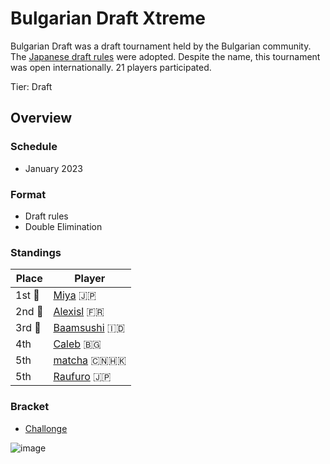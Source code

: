 # Bulgarian Draft Xtreme

Bulgarian Draft was a draft tournament held by the Bulgarian community. The [Japanese draft rules](../jpdraft/jpdraftmain.md) were adopted. Despite the name, this tournament was open internationally. 21 players participated.

Tier: Draft

## Overview

### Schedule
- January 2023

### Format
- Draft rules
- Double Elimination

### Standings

|Place|Player|
|-|-|
|1st :1st_place_medal:| [Miya](../../players/japanese/miya.md) :jp: |
|2nd :2nd_place_medal:| [Alexisl](../../players/french/alexisl.md) :fr: |
|3rd :3rd_place_medal:| [Baamsushi](../../players/indonesian/baamsushi.md) :indonesia: |
|4th| [Caleb](../../players/bulgarian/caleb.md) :bulgaria: |
|5th| [matcha](../../players/chinese/matcha.md) :cn::hong_kong: |
|5th| [Raufuro](../../players/japanese/raufuro.md) :jp: |

### Bracket
- [Challonge](https://challonge.com/IEBG2)

![image](https://github.com/inabikarilibrary/inalib/assets/110833255/b30be51a-d29b-4a77-8762-0d3a33ca5c7e)
